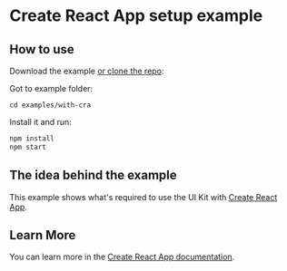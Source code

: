 # Create React App setup example

## How to use

Download the example [or clone the repo](https://10.76.48.133/hv-design-system/ui/react):

Got to example folder:
```
cd examples/with-cra
```

Install it and run:

```sh
npm install
npm start
```

## The idea behind the example

This example shows what's required to use the UI Kit with [Create React App](https://github.com/facebook/create-react-app).

## Learn More

You can learn more in the [Create React App documentation](https://facebook.github.io/create-react-app/docs/getting-started).